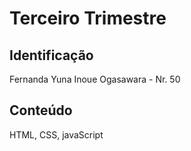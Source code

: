 # Terceiro Trimestre

## Identificação
Fernanda Yuna Inoue Ogasawara - Nr. 50

## Conteúdo
HTML, CSS, javaScript
